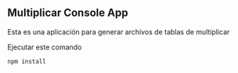 ## Multiplicar Console App

Esta es una aplicación para generar archivos de tablas de multiplicar

Ejecutar este comando
```
npm install
```
